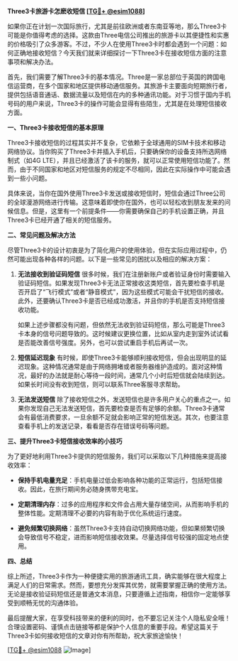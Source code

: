 **Three3卡旅游卡怎麽收短信 [[TG💪+ @esim1088](https://t.me/s/esim1088)]**

如果你正在计划一次国际旅行，尤其是前往欧洲或者东南亚等地，那么Three3卡可能是你值得考虑的选择。这款由Three电信公司推出的旅游卡以其便捷性和实惠的价格吸引了众多游客。不过，不少人在使用Three3卡时都会遇到一个问题：如何正确地接收短信？今天我们就来详细探讨一下Three3卡在接收短信方面的注意事项和解决办法。

首先，我们需要了解Three3卡的基本情况。Three是一家总部位于英国的跨国电信运营商，在多个国家和地区提供移动通信服务。其旅游卡主要面向短期旅行者，提供包括语音通话、数据流量以及短信在内的多种通讯功能。对于习惯于国内手机号码的用户来说，Three3卡的操作可能会显得有些陌生，尤其是在处理短信接收方面。

**一、Three3卡接收短信的基本原理**

Three3卡接收短信的过程其实并不复杂，它依赖于全球通用的SIM卡技术和移动网络协议。当你购买了Three3卡并插入手机后，只要确保你的设备支持所选网络制式（如4G LTE），并且已经激活了该卡的服务，就可以正常使用短信功能了。然而，由于不同国家和地区对短信服务的规定不尽相同，因此在实际操作中可能会遇到一些小问题。

具体来说，当你在国外使用Three3卡发送或接收短信时，短信会通过Three公司的全球漫游网络进行传输。这意味着即使你在国外，也可以轻松收到朋友发来的问候信息。但是，这里有一个前提条件——你需要确保自己的手机设置正确，并且Three3卡已经开通了相关的短信服务。

**二、常见问题及解决方法**

尽管Three3卡的设计初衷是为了简化用户的使用体验，但在实际应用过程中，仍然可能出现各种各样的问题。以下是一些常见的困扰以及相应的解决方案：

1. **无法接收到验证码短信**
   很多时候，我们在注册新账户或者验证身份时需要输入验证码短信。如果发现Three3卡无法正常接收这类短信，首先要检查手机是否开启了“飞行模式”或者“静音模式”，因为这些模式可能会干扰短信的接收。此外，还要确认Three3卡是否已经成功激活，并且你的手机是否支持短信接收功能。

   如果上述步骤都没有问题，但依然无法收到验证码短信，那么可能是Three3卡本身的信号问题导致的。这时候建议更换位置，比如从室内走到室外试试看是否能改善信号强度。另外，也可以尝试重启手机后再试一次。

2. **短信延迟现象**
   有时候，即使Three3卡能够顺利接收短信，但会出现明显的延迟现象。这种情况通常是由于网络拥堵或者服务器维护造成的。面对这种情况，最好的办法就是耐心等待一段时间，通常几个小时后短信就会陆续到达。如果长时间没有收到短信，则可以联系Three客服寻求帮助。

3. **无法发送短信**
   除了接收短信之外，发送短信也是许多用户关心的重点之一。如果你发现自己无法发送短信，首先要检查是否有足够的余额。Three3卡通常会有最低消费要求，一旦余额不足就会影响正常的短信发送。其次，也要注意查看手机上的发送记录，看看是否存在错误号码等问题。

**三、提升Three3卡短信接收效率的小技巧**

为了更好地利用Three3卡提供的短信服务，我们可以采取以下几种措施来提高接收效率：

- **保持手机电量充足**：手机电量过低会影响各种功能的正常运行，包括短信接收。因此，在旅行期间务必随身携带充电宝。
  
- **定期清理内存**：过多的应用程序和文件会占用大量存储空间，从而影响手机的整体性能。定期清理不必要的内容有助于优化系统运行速度。

- **避免频繁切换网络**：虽然Three3卡支持自动切换网络功能，但如果频繁切换会导致信号不稳定，进而影响短信接收效果。尽量选择信号较强的固定地点使用。

**四、总结**

综上所述，Three3卡作为一种便捷实用的旅游通讯工具，确实能够在很大程度上满足人们的日常需求。然而，要想充分发挥其优势，就需要掌握正确的使用方法。无论是接收验证码短信还是普通文本消息，只要遵循上述指南，相信你一定能够享受到顺畅无忧的沟通体验。

最后提醒大家，在享受科技带来的便利的同时，也不要忘记关注个人隐私安全哦！合理设置密码、谨慎点击链接等都是保护个人信息的重要手段。希望这篇关于Three3卡如何接收短信的文章对你有所帮助，祝大家旅途愉快！

[[TG💪+ @esim1088](https://t.me/s/esim1088) ![Image](https://i.postimg.cc/4NQfJmqS/Snipaste-2025-05-13-00-14-12.png)]